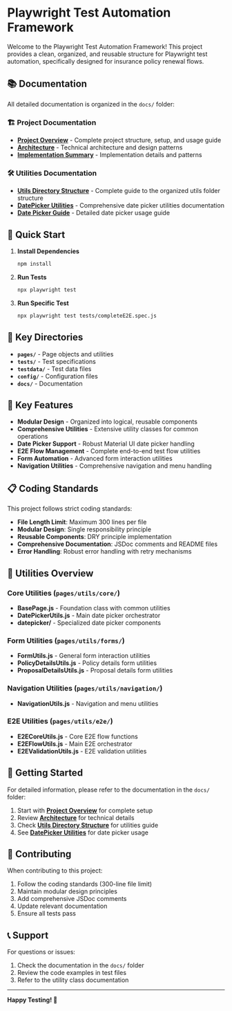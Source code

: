 # Playwright Test Automation Framework

Welcome to the Playwright Test Automation Framework! This project provides a clean, organized, and reusable structure for Playwright test automation, specifically designed for insurance policy renewal flows.

## 📚 Documentation

All detailed documentation is organized in the `docs/` folder:

### 🏗️ Project Documentation
- **[Project Overview](docs/project-overview.md)** - Complete project structure, setup, and usage guide
- **[Architecture](docs/architecture.md)** - Technical architecture and design patterns
- **[Implementation Summary](docs/implementation-summary.md)** - Implementation details and patterns

### 🛠️ Utilities Documentation
- **[Utils Directory Structure](docs/utils-directory-structure.md)** - Complete guide to the organized utils folder structure
- **[DatePicker Utilities](docs/datepicker-utilities.md)** - Comprehensive date picker utilities documentation
- **[Date Picker Guide](docs/date-picker-guide.md)** - Detailed date picker usage guide

## 🚀 Quick Start

1. **Install Dependencies**
   ```bash
   npm install
   ```

2. **Run Tests**
   ```bash
   npx playwright test
   ```

3. **Run Specific Test**
   ```bash
   npx playwright test tests/completeE2E.spec.js
   ```

## 📁 Key Directories

- **`pages/`** - Page objects and utilities
- **`tests/`** - Test specifications
- **`testdata/`** - Test data files
- **`config/`** - Configuration files
- **`docs/`** - Documentation

## 🎯 Key Features

- **Modular Design** - Organized into logical, reusable components
- **Comprehensive Utilities** - Extensive utility classes for common operations
- **Date Picker Support** - Robust Material UI date picker handling
- **E2E Flow Management** - Complete end-to-end test flow utilities
- **Form Automation** - Advanced form interaction utilities
- **Navigation Utilities** - Comprehensive navigation and menu handling

## 📋 Coding Standards

This project follows strict coding standards:
- **File Length Limit**: Maximum 300 lines per file
- **Modular Design**: Single responsibility principle
- **Reusable Components**: DRY principle implementation
- **Comprehensive Documentation**: JSDoc comments and README files
- **Error Handling**: Robust error handling with retry mechanisms

## 🔧 Utilities Overview

### Core Utilities (`pages/utils/core/`)
- **BasePage.js** - Foundation class with common utilities
- **DatePickerUtils.js** - Main date picker orchestrator
- **datepicker/** - Specialized date picker components

### Form Utilities (`pages/utils/forms/`)
- **FormUtils.js** - General form interaction utilities
- **PolicyDetailsUtils.js** - Policy details form utilities
- **ProposalDetailsUtils.js** - Proposal details form utilities

### Navigation Utilities (`pages/utils/navigation/`)
- **NavigationUtils.js** - Navigation and menu utilities

### E2E Utilities (`pages/utils/e2e/`)
- **E2ECoreUtils.js** - Core E2E flow functions
- **E2EFlowUtils.js** - Main E2E orchestrator
- **E2EValidationUtils.js** - E2E validation utilities

## 📖 Getting Started

For detailed information, please refer to the documentation in the `docs/` folder:

1. Start with **[Project Overview](docs/project-overview.md)** for complete setup
2. Review **[Architecture](docs/architecture.md)** for technical details
3. Check **[Utils Directory Structure](docs/utils-directory-structure.md)** for utilities guide
4. See **[DatePicker Utilities](docs/datepicker-utilities.md)** for date picker usage

## 🤝 Contributing

When contributing to this project:
1. Follow the coding standards (300-line file limit)
2. Maintain modular design principles
3. Add comprehensive JSDoc comments
4. Update relevant documentation
5. Ensure all tests pass

## 📞 Support

For questions or issues:
1. Check the documentation in the `docs/` folder
2. Review the code examples in test files
3. Refer to the utility class documentation

---

**Happy Testing! 🎉**
